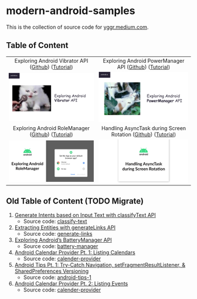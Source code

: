 # modern-android-samples

This is the collection of source code for [yggr.medium.com](https://yggr.medium.com).

## Table of Content

| | |
| :-: | :-: |
| Exploring Android Vibrator API ([Github](/Vibrator)) ([Tutorial](https://yggr.medium.com/exploring-android-vibrator-api-71741c553429)) | Exploring Android PowerManager API ([Github](/power-manager)) ([Tutorial](https://yggr.medium.com/exploring-android-powermanager-api-72981adbafb1)) |
| <img src="Vibrator/screenshots/vibrator.png" /> | <img src="power-manager/screenshots/power-manager.png" /> |
| Exploring Android RoleManager ([Github](/role-manager)) ([Tutorial](https://yggr.medium.com/exploring-android-rolemanager-eac84c611a0b)) | Handling AsyncTask during Screen Rotation ([Github](/async-task)) ([Tutorial](https://yggr.medium.com/handling-asynctask-during-screen-rotation-3eca540af777)) |
| <img src="role-manager/screenshots/android-role-manager.png" /> | <img src="async-task/screenshots/async-task.png" /> |

## Old Table of Content (TODO Migrate)

1. [Generate Intents based on Input Text with classifyText API](https://yggr.medium.com/generate-intents-based-on-input-text-with-classifytext-api-6ebdc94c00be)
    - Source code: [classify-text](https://github.com/hanmajid/yggr-medium-source-code/tree/master/classify-text)
2. [Extracting Entities with generateLinks API](https://yggr.medium.com/extracting-entities-with-generatelinks-api-349042a6e5b0)
    - Source code: [generate-links](https://github.com/hanmajid/yggr-medium-source-code/tree/master/generate-links)
3. [Exploring Android’s BatteryManager API](https://yggr.medium.com/exploring-androids-batterymanager-api-8f64951fd9f6)
    - Source code: [battery-manager](https://github.com/hanmajid/yggr-medium-source-code/tree/master/battery-manager)
4. [Android Calendar Provider Pt. 1: Listing Calendars](https://yggr.medium.com/android-calendar-provider-pt-1-listing-calendars-a3b6aeac77d3)
    - Source code: [calender-provider](https://github.com/hanmajid/yggr-medium-source-code/tree/master/calender-provider)
5. [Android Tips Pt. 1: Try-Catch Navigation, setFragmentResultListener, & SharedPreferences Versioning](https://yggr.medium.com/android-tips-pt-1-try-catch-navigation-setfragmentresultlistener-sharedpreferences-versioning-8b65bc99f14a)
    - Source code: [android-tips-1](https://github.com/hanmajid/yggr-medium-source-code/tree/master/android-tips-1)
6. [Android Calendar Provider Pt. 2: Listing Events](https://yggr.medium.com/android-calendar-provider-pt-2-listing-events-2b1c7ca72535)
    - Source code: [calender-provider](https://github.com/hanmajid/yggr-medium-source-code/tree/master/calender-provider)